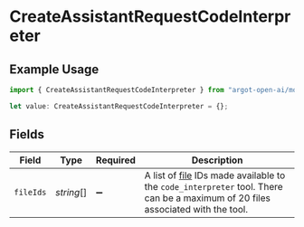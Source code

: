 # CreateAssistantRequestCodeInterpreter

## Example Usage

```typescript
import { CreateAssistantRequestCodeInterpreter } from "argot-open-ai/models/components";

let value: CreateAssistantRequestCodeInterpreter = {};
```

## Fields

| Field                                                                                                                                                        | Type                                                                                                                                                         | Required                                                                                                                                                     | Description                                                                                                                                                  |
| ------------------------------------------------------------------------------------------------------------------------------------------------------------ | ------------------------------------------------------------------------------------------------------------------------------------------------------------ | ------------------------------------------------------------------------------------------------------------------------------------------------------------ | ------------------------------------------------------------------------------------------------------------------------------------------------------------ |
| `fileIds`                                                                                                                                                    | *string*[]                                                                                                                                                   | :heavy_minus_sign:                                                                                                                                           | A list of [file](/docs/api-reference/files) IDs made available to the `code_interpreter` tool. There can be a maximum of 20 files associated with the tool.<br/> |